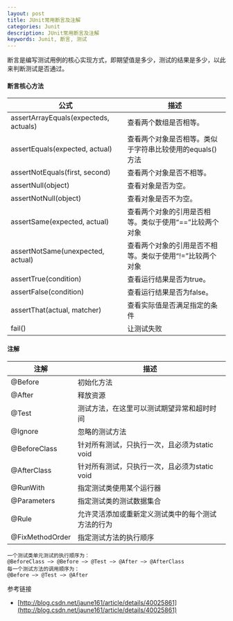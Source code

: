 ```yaml
---
layout: post
title: JUnit常用断言及注解
categories: Junit
description: JUnit常用断言及注解
keywords: Junit, 断言, 测试
---
```

断言是编写测试用例的核心实现方式，即期望值是多少，测试的结果是多少，以此来判断测试是否通过。

#### 断言核心方法
| 公式  | 描述  |
| ------------ | ------------ |
| assertArrayEquals(expecteds, actuals) | 查看两个数组是否相等。  |
| assertEquals(expected, actual)  | 查看两个对象是否相等。类似于字符串比较使用的equals()方法  |
| assertNotEquals(first, second)  | 查看两个对象是否不相等。  |
| assertNull(object)  | 查看对象是否为空。  |
| assertNotNull(object)  | 查看对象是否不为空。  |
| assertSame(expected, actual)  | 查看两个对象的引用是否相等。类似于使用“==”比较两个对象  |
| assertNotSame(unexpected, actual)  | 查看两个对象的引用是否不相等。类似于使用“!=”比较两个对象  |
| assertTrue(condition)  | 查看运行结果是否为true。  |
| assertFalse(condition)  | 查看运行结果是否为false。  |
| assertThat(actual, matcher)  | 查看实际值是否满足指定的条件  |
| fail()  | 让测试失败  |

#### 注解
| 注解  | 描述  |
| ------------ | ------------ |
| @Before  | 初始化方法  |
| @After  | 释放资源  |
| @Test  | 测试方法，在这里可以测试期望异常和超时时间  |
| @Ignore  | 忽略的测试方法 |
| @BeforeClass  | 针对所有测试，只执行一次，且必须为static void  |
| @AfterClass  | 针对所有测试，只执行一次，且必须为static void  |
| @RunWith  | 指定测试类使用某个运行器  |
| @Parameters  | 指定测试类的测试数据集合  |
| @Rule  | 允许灵活添加或重新定义测试类中的每个测试方法的行为  |
| @FixMethodOrder  | 指定测试方法的执行顺序  |

```
一个测试类单元测试的执行顺序为：
@BeforeClass –> @Before –> @Test –> @After –> @AfterClass
每一个测试方法的调用顺序为：
@Before –> @Test –> @After
```

参考链接

- [http://blog.csdn.net/jaune161/article/details/40025861](http://blog.csdn.net/jaune161/article/details/40025861)


